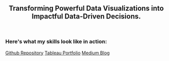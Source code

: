 <header>

<!--
  <<< Author notes: Course header >>>
  Include a 1280×640 image, course title in sentence case, and a concise description in emphasis.
  In your repository settings: enable template repository, add your 1280×640 social image, auto delete head branches.
  Add your open source license, GitHub uses MIT license.
-->

## Transforming Powerful Data Visualizations into Impactful Data-Driven Decisions. 

</header>

<!--
  <<< Author notes: Finish >>>
  Review what we learned, ask for feedback, provide next steps.
-->

### Here's what my skills look like in action:

[Github Repository](https://github.com/ReadySetGo555/portfolio)
[Tableau Portfolio](https://public.tableau.com/app/profile/bobby.jenner/vizzes)
[Medium Blog](https://medium.com/@bobbyjennerlmt)

<footer>

<!--
  <<< Author notes: Footer >>>
  Add a link to get support, GitHub status page, code of conduct, license link.
-->

</footer>
